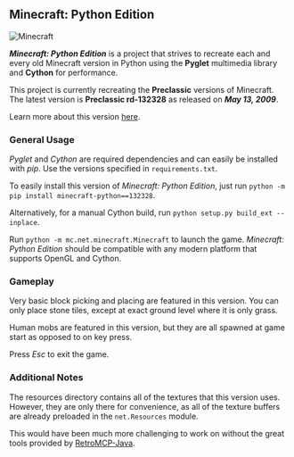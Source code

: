 ## Minecraft: Python Edition

![Minecraft](/screenshot.png?raw=true)

_**Minecraft: Python Edition**_ is a project that strives to recreate each and every old Minecraft version in Python using the **Pyglet** multimedia library and **Cython** for performance.

This project is currently recreating the **Preclassic** versions of Minecraft. The latest version is **Preclassic rd-132328** as released on _**May 13, 2009**_.

Learn more about this version [here](https://minecraft.fandom.com/wiki/Java_Edition_pre-Classic_rd-132328).

### General Usage

*Pyglet* and *Cython* are required dependencies and can easily be installed with *pip*. Use the versions specified in `requirements.txt`.

To easily install this version of *Minecraft: Python Edition*, just run `python -m pip install minecraft-python==132328`.

Alternatively, for a manual Cython build, run `python setup.py build_ext --inplace`.

Run `python -m mc.net.minecraft.Minecraft` to launch the game. *Minecraft: Python Edition* should be compatible with any modern platform that supports OpenGL and Cython.

### Gameplay

Very basic block picking and placing are featured in this version. You can only place stone tiles, except at exact ground level where it is only grass.

Human mobs are featured in this version, but they are all spawned at game start as opposed to on key press.

Press *Esc* to exit the game.

### Additional Notes

The resources directory contains all of the textures that this version uses. However,
they are only there for convenience, as all of the texture buffers are already preloaded
in the `net.Resources` module.

This would have been much more challenging to work on without the great tools provided by [RetroMCP-Java](https://github.com/MCPHackers/RetroMCP-Java).
